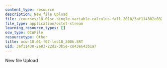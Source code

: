 ```yaml
---
content_type: resource
description: New file Upload
file: /courses/18-01sc-single-variable-calculus-fall-2010/3af114302e8322d23b5ec843e643b1a7_ocw-18.01-f07-lec18_300k.SRT
file_type: application/octet-stream
learning_resource_types: []
ocw_type: OCWFile
resourcetype: Other
title: ocw-18.01-f07-lec18_300k.SRT
uid: 3af11430-2e83-22d2-3b5e-c843e643b1a7
---
```

New file Upload

